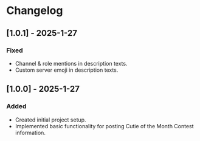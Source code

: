 # Changelog

## [1.0.1] - 2025-1-27

### Fixed

- Channel & role mentions in description texts.
- Custom server emoji in description texts.

## [1.0.0] - 2025-1-27

### Added

- Created initial project setup.
- Implemented basic functionality for posting Cutie of the Month Contest information.
